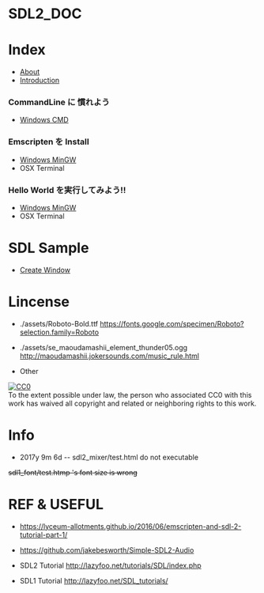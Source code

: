 # SDL2_DOC

# Index
- [About](README.md)
- [Introduction](doc/README.md)

### CommandLine に 慣れよう
- [Windows CMD](doc/cmd/cmdWindows.md)

### Emscripten を Install
- [Windows MinGW](doc/install/emccWindows.md)
- OSX Terminal

### Hello World を実行してみよう!!
- [Windows MinGW](doc/helloworld/helloWindows.md)
- OSX Terminal

# SDL Sample
- [Create Window](createWindow/README.md)




# Lincense

- ./assets/Roboto-Bold.ttf
https://fonts.google.com/specimen/Roboto?selection.family=Roboto

- ./assets/se_maoudamashii_element_thunder05.ogg
http://maoudamashii.jokersounds.com/music_rule.html


- Other
<p xmlns:dct="http://purl.org/dc/terms/">
  <a rel="license"
     href="http://creativecommons.org/publicdomain/zero/1.0/">
    <img src="http://i.creativecommons.org/p/zero/1.0/88x31.png" style="border-style: none;" alt="CC0" />
  </a>
  <br />
  To the extent possible under law,
  <span rel="dct:publisher" resource="[_:publisher]">the person who associated CC0</span>
  with this work has waived all copyright and related or neighboring
  rights to this work.
</p>


# Info
- 2017y 9m 6d
-- sdl2_mixer/test.html do not executable

~~sdl1_font/test.htmp 's font size is wrong~~



# REF & USEFUL

- https://lyceum-allotments.github.io/2016/06/emscripten-and-sdl-2-tutorial-part-1/

- https://github.com/jakebesworth/Simple-SDL2-Audio

- SDL2 Tutorial http://lazyfoo.net/tutorials/SDL/index.php

- SDL1 Tutorial http://lazyfoo.net/SDL_tutorials/

